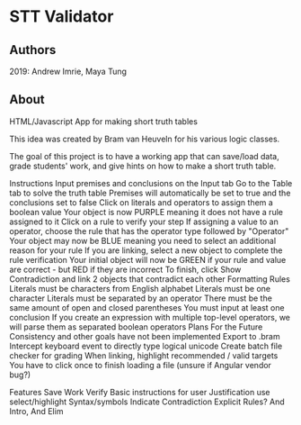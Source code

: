 # STT Validator
## Authors
2019:
Andrew Imrie, Maya Tung

## About
HTML/Javascript App for making short truth tables

This idea was created by Bram van Heuveln for his various logic classes.

The goal of this project is to have a working app that can save/load data, grade students' work, and give hints on how to make a short truth table.

Instructions
  Input premises and conclusions on the Input tab
  Go to the Table tab to solve the truth table
  Premises will automatically be set to true and the conclusions set to false
  Click on literals and operators to assign them a boolean value
  Your object is now PURPLE meaning it does not have a rule assigned to it
  Click on a rule to verify your step
  If assigning a value to an operator, choose the rule that has the operator type followed by "Operator"
  Your object may now be BLUE meaning you need to select an additional reason for your rule
  If you are linking, select a new object to complete the rule verification
  Your initial object will now be GREEN if your rule and value are correct - but RED if they are incorrect
  To finish, click Show Contradiction and link 2 objects that contradict each other
Formatting Rules
  Literals must be characters from English alphabet
  Literals must be one character
  Literals must be separated by an operator
  There must be the same amount of open and closed parentheses
  You must input at least one conclusion
  If you create an expression with multiple top-level operators, we will parse them as separated boolean operators
Plans For the Future
  Consistency and other goals have not been implemented
  Export to .bram
  Intercept keyboard event to directly type logical unicode
  Create batch file checker for grading
  When linking, highlight recommended / valid targets
  You have to click once to finish loading a file (unsure if Angular vendor bug?)

Features
  Save Work
  Verify
  Basic instructions for user
  Justification use select/highlight
  Syntax/symbols
  Indicate Contradiction
  Explicit Rules? And Intro, And Elim

